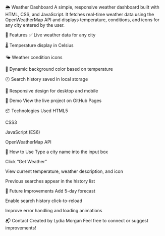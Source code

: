 🌦️ Weather Dashboard
A simple, responsive weather dashboard built with HTML, CSS, and JavaScript. It fetches real-time weather data using the OpenWeatherMap API and displays temperature, conditions, and icons for any city entered by the user.

🔧 Features
✅ Live weather data for any city

🌡️ Temperature display in Celsius

🌤️ Weather condition icons

🎨 Dynamic background color based on temperature

🕘 Search history saved in local storage

📱 Responsive design for desktop and mobile

🚀 Demo
View the live project on GitHub Pages

📦 Technologies Used
HTML5

CSS3

JavaScript (ES6)

OpenWeatherMap API

📄 How to Use
Type a city name into the input box

Click “Get Weather”

View current temperature, weather description, and icon

Previous searches appear in the history list

🧠 Future Improvements
Add 5-day forecast

Enable search history click-to-reload

Improve error handling and loading animations

📬 Contact
Created by Lydia Morgan Feel free to connect or suggest improvements!
